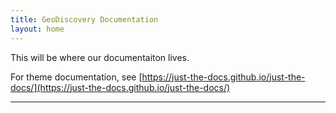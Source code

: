 ```yaml
---
title: GeoDiscovery Documentation
layout: home
---
```


This will be where our documentaiton lives.

For theme documentation, see [https://just-the-docs.github.io/just-the-docs/](https://just-the-docs.github.io/just-the-docs/)

----


[Just the Docs]: https://just-the-docs.github.io/just-the-docs/
[GitHub Pages]: https://docs.github.com/en/pages
[README]: https://github.com/just-the-docs/just-the-docs-template/blob/main/README.md
[Jekyll]: https://jekyllrb.com
[GitHub Pages / Actions workflow]: https://github.blog/changelog/2022-07-27-github-pages-custom-github-actions-workflows-beta/
[use this template]: https://github.com/just-the-docs/just-the-docs-template/generate

